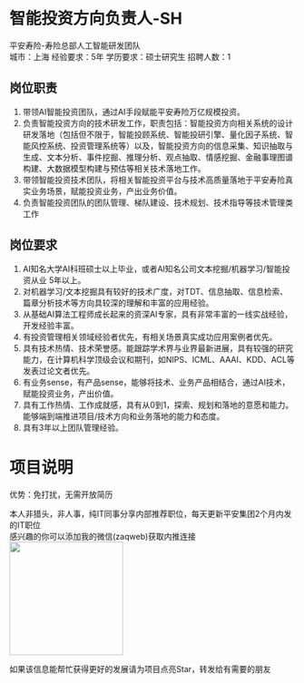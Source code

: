# 智能投资方向负责人-SH
平安寿险-寿险总部人工智能研发团队  
城市：上海 经验要求：5年 学历要求：硕士研究生  招聘人数：1

## 岗位职责
1.	带领AI智能投资团队，通过AI手段赋能平安寿险万亿规模投资。
   2.	负责智能投资方向的技术研发工作，职责包括：智能投资方向相关系统的设计研发落地（包括但不限于，智能投顾系统、智能投研引擎、量化因子系统、智能风控系统、投资管理系统等）以及，智能投资方向的信息采集、知识抽取与生成、文本分析、事件挖掘、推理分析、观点抽取、情感挖掘、金融事理图谱构建、大数据模型构建与预估等相关技术落地工作。
   3.	带领智能投资技术团队，将相关智能投资平台与技术高质量落地于平安寿险真实业务场景，赋能投资业务，产出业务价值。
   4.	负责智能投资团队的团队管理、梯队建设、技术规划、技术指导等技术管理类工作

## 岗位要求
1.	AI知名大学AI科班硕士以上毕业，或者AI知名公司文本挖掘/机器学习/智能投资从业 5年以上。
   2.	对机器学习/文本挖掘具有较好的技术广度，对TDT、信息抽取、信息检索、篇章分析技术等方向具较深的理解和丰富的应用经验。
   3.	从基础AI算法工程师成长起来的资深AI专家，具有非常丰富的一线实战经验，开发经验丰富。
   4.	有投资管理相关领域经验者优先，有相关场景真实成功应用案例者优先。
   5.	具有技术热情、技术荣誉感。能跟踪学术界与业界最新进展，具有较强的研究能力，在计算机科学顶级会议和期刊，如NIPS、ICML、AAAI、KDD、ACL等发表过论文者优先。
   6.	有业务sense，有产品sense，能够将技术、业务产品相结合，通过AI技术，赋能投资业务，产出价值。
   7.	具有工作热情、工作成就感，具有从0到1，探索、规划和落地的意愿和能力。能够端到端推进项目/技术方向和业务落地的能力和态度。
   8.	具有3年以上团队管理经验。

# 项目说明

优势：免打扰，无需开放简历

本人非猎头，非人事，纯IT同事分享内部推荐职位，每天更新平安集团2个月内发的IT职位  
感兴趣的你可以添加我的微信(zaqweb)获取内推连接  
<img src="https://github.com/zaqweb/PA-IT-JOBS/blob/master/WechatICode.jpeg"  height="200" width="200">

如果该信息能帮忙获得更好的发展请为项目点亮Star，转发给有需要的朋友




